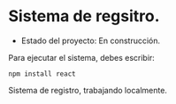 <h1>Sistema de regsitro.</h1>

- Estado del proyecto: En construcción.

Para ejecutar el sistema, debes escribir:

```npm install react```

Sistema de registro, trabajando localmente.
